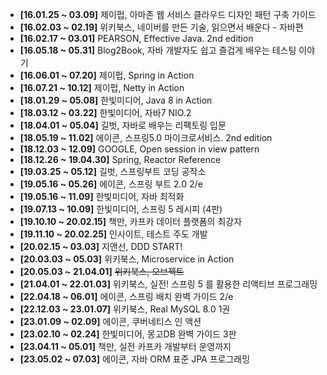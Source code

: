 - **[16.01.25 ~ 03.09]** 제이펍, 아마존 웹 서비스 클라우드 디자인 패턴 구축 가이드
- **[16.02.03 ~ 02.19]** 위키북스, 네이버를 만든 기술, 읽으면서 배운다 - 자바편
- **[16.02.17 ~ 03.01]** PEARSON, Effective Java. 2nd edition
- **[16.05.18 ~ 05.31]** Blog2Book, 자바 개발자도 쉽고 즐겁게 배우는 테스팅 이야기
- **[16.06.01 ~ 07.20]** 제이펍, Spring in Action
- **[16.07.21 ~ 10.12]** 제이펍, Netty in Action
- **[18.01.29 ~ 05.08]** 한빛미디어, Java 8 in Action
- **[18.03.12 ~ 03.22]** 한빛미디어, 자바7 NIO.2
- **[18.04.01 ~ 05.04]** 길벗, 자바로 배우는 리팩토링 입문
- **[18.05.19 ~ 11.02]** 에이콘, 스프링5.0 마이크로서비스. 2nd edition
- **[18.12.03 ~ 12.09]** GOOGLE, Open session in view pattern
- **[18.12.26 ~ 19.04.30]** Spring, Reactor Reference
- **[19.03.25 ~ 05.12]** 길벗, 스프링부트 코딩 공작소
- **[19.05.16 ~ 05.26]** 에이콘, 스프링 부트 2.0 2/e
- **[19.05.16 ~ 11.09]** 한빛미디어, 자바 최적화
- **[19.07.13 ~ 10.09]** 한빛미디어, 스프링 5 레시피 (4판)
- **[19.10.10 ~ 20.02.15]** 책만, 카프카 데이터 플랫폼의 최강자
- **[19.11.10 ~ 20.02.25]** 인사이트, 테스트 주도 개발
- **[20.02.15 ~ 03.03]** 지앤선, DDD START!
- **[20.03.03 ~ 05.03]** 위키북스, Microservice in Action
- **[20.05.03 ~ 21.04.01]** ~~위키북스, 오브젝트~~
- **[21.04.01 ~ 22.01.03]** 위키북스, 실전! 스프링 5 를 활용한 리액티브 프로그래밍
- **[22.04.18 ~ 06.01]** 에이콘, 스프링 배치 완벽 가이드 2/e
- **[22.12.03 ~ 23.01.07]** 위키북스, Real MySQL 8.0 1권
- **[23.01.09 ~ 02.09]** 에이콘, 쿠버네티스 인 액션
- **[23.02.10 ~ 02.24]** 한빛미디어, 몽고DB 완벽 가이드 3판
- **[23.04.11 ~ 05.01]** 책만, 실전 카프카 개발부터 운영까지
- **[23.05.02 ~ 07.03]** 에이콘, 자바 ORM 표준 JPA 프로그래밍
